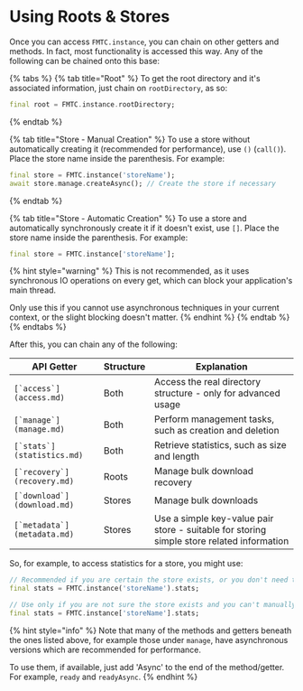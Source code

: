 # Using Roots & Stores

Once you can access `FMTC.instance`, you can chain on other getters and methods. In fact, most functionality is accessed this way. Any of the following can be chained onto this base:

{% tabs %}
{% tab title="Root" %}
To get the root directory and it's associated information, just chain on `rootDirectory`, as so:

```dart
final root = FMTC.instance.rootDirectory;
```
{% endtab %}

{% tab title="Store - Manual Creation" %}
To use a store without automatically creating it (recommended for performance), use `()` (`call()`). Place the store name inside the parenthesis. For example:

```dart
final store = FMTC.instance('storeName');
await store.manage.createAsync(); // Create the store if necessary
```
{% endtab %}

{% tab title="Store - Automatic Creation" %}
To use a store and automatically synchronously create it if it doesn't exist, use `[]`. Place the store name inside the parenthesis. For example:

```dart
final store = FMTC.instance['storeName'];
```

{% hint style="warning" %}
This is not recommended, as it uses synchronous IO operations on every get, which can block your application's main thread.

Only use this if you cannot use asynchronous techniques in your current context, or the slight blocking doesn't matter.
{% endhint %}
{% endtab %}
{% endtabs %}

After this, you can chain any of the following:

| API Getter                    | Structure | Explanation                                                                               |
| ----------------------------- | --------- | ----------------------------------------------------------------------------------------- |
| ``[`access`](access.md)``     | Both      | Access the real directory structure - only for advanced usage                             |
| ``[`manage`](manage.md)``     | Both      | Perform management tasks, such as creation and deletion                                   |
| ``[`stats`](statistics.md)``  | Both      | Retrieve statistics, such as size and length                                              |
| ``[`recovery`](recovery.md)`` | Roots     | Manage bulk download recovery                                                             |
| ``[`download`](download.md)`` | Stores    | Manage bulk downloads                                                                     |
| ``[`metadata`](metadata.md)`` | Stores    | Use a simple key-value pair store - suitable for storing simple store related information |

So, for example, to access statistics for a store, you might use:

```dart
// Recommended if you are certain the store exists, or you don't need to perform actions with the store at this point
final stats = FMTC.instance('storeName').stats;

// Use only if you are not sure the store exists and you can't manually create it asynchronously
final stats = FMTC.instance['storeName'].stats;
```

{% hint style="info" %}
Note that many of the methods and getters beneath the ones listed above, for example those under `manage`, have asynchronous versions which are recommended for performance.

To use them, if available, just add 'Async' to the end of the method/getter. For example, `ready` and `readyAsync`.
{% endhint %}
